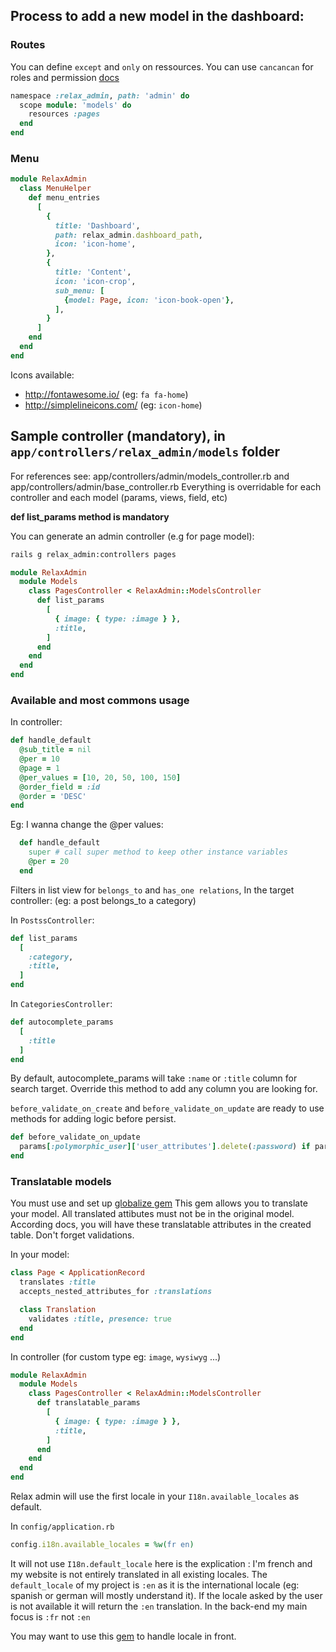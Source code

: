 ## Process to add a new model in the dashboard:

### Routes

You can define `except` and `only` on ressources.
You can use `cancancan` for roles and permission [docs](https://github.com/nicovak/relax_admin/blob/master/docs/security.md)

```ruby
namespace :relax_admin, path: 'admin' do
  scope module: 'models' do
    resources :pages
  end
end
```

### Menu

```ruby
module RelaxAdmin
  class MenuHelper
    def menu_entries
      [
        {
          title: 'Dashboard',
          path: relax_admin.dashboard_path,
          icon: 'icon-home',
        },
        {
          title: 'Content',
          icon: 'icon-crop',
          sub_menu: [
            {model: Page, icon: 'icon-book-open'},
          ],
        }
      ]
    end
  end
end
```

Icons available:
- http://fontawesome.io/ (eg: `fa fa-home`)
- http://simplelineicons.com/ (eg: `icon-home`)

## Sample controller (mandatory), in `app/controllers/relax_admin/models` folder

For references see: app/controllers/admin/models_controller.rb and app/controllers/admin/base_controller.rb
Everything is overridable for each controller and each model (params, views, field, etc)

**def list_params method is mandatory**

You can generate an admin controller (e.g for page model):

```bash
rails g relax_admin:controllers pages
```

```ruby
module RelaxAdmin
  module Models
    class PagesController < RelaxAdmin::ModelsController
      def list_params
        [
          { image: { type: :image } },
          :title,
        ]
      end
    end
  end
end
```

### Available and most commons usage

In controller:

```ruby
def handle_default
  @sub_title = nil
  @per = 10
  @page = 1
  @per_values = [10, 20, 50, 100, 150]
  @order_field = :id
  @order = 'DESC'
end
```

Eg: I wanna change the @per values:

```ruby
  def handle_default
    super # call super method to keep other instance variables
    @per = 20
  end
```

Filters in list view for `belongs_to` and `has_one relations`, In the target controller:
(eg: a post belongs_to a category)

In `PostssController`:

```ruby
def list_params
  [
    :category,
    :title,
  ]
end
```

In `CategoriesController`:

```ruby
def autocomplete_params
  [
    :title
  ]
end
```

By default, autocomplete_params will take `:name` or `:title` column for search target.
Override this method to add any column you are looking for.

`before_validate_on_create` and `before_validate_on_update` are ready to use methods for adding logic before persist.

```ruby
def before_validate_on_update
  params[:polymorphic_user]['user_attributes'].delete(:password) if params[:polymorphic_user]['user_attributes'][:password].blank?
end
```

### Translatable models ###

You must use and set up [globalize gem](https://github.com/globalize/globalize)
This gem allows you to translate your model.
All translated attibutes must not be in the original model. According docs, you will have these translatable attributes in the created table.
Don't forget validations.

In your model:

```ruby
class Page < ApplicationRecord
  translates :title
  accepts_nested_attributes_for :translations

  class Translation
    validates :title, presence: true
  end
end
```

In controller (for custom type eg: `image`, `wysiwyg` ...)

```ruby
module RelaxAdmin
  module Models
    class PagesController < RelaxAdmin::ModelsController
      def translatable_params
        [
          { image: { type: :image } },
          :title,
        ]
      end
    end
  end
end
```

Relax admin will use the first locale in your `I18n.available_locales` as default.

In `config/application.rb`

```ruby
config.i18n.available_locales = %w(fr en)
```

It will not use `I18n.default_locale` here is the explication :
I'm french and my website is not entirely translated in all existing locales.
The `default_locale` of my project is `:en` as it is the international locale (eg: spanish or german will mostly understand it).
If the locale asked by the user is not available it will return the `:en` translation.
In the back-end my main focus is `:fr` not `:en`

You may want to use this [gem](https://github.com/iain/http_accept_language) to handle locale in front.